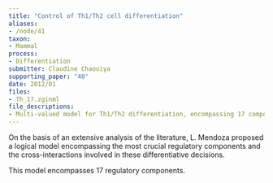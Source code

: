 ```yaml
---
title: "Control of Th1/Th2 cell differentiation"
aliases:
- /node/41
taxon: 
- Mammal
process: 
- Differentiation
submitter: Claudine Chaouiya
supporting_paper: "40"
date: 2012/01
files: 
- Th_17.zginml
file_descriptions: 
- Multi-valued model for Th1/Th2 differentiation, encompassing 17 components
---
```



On the basis of an extensive analysis of the literature, L. Mendoza proposed a
logical model encompassing the most crucial regulatory components and the
cross-interactions involved in these differentiative decisions.


This model encompasses 17 regulatory components.

